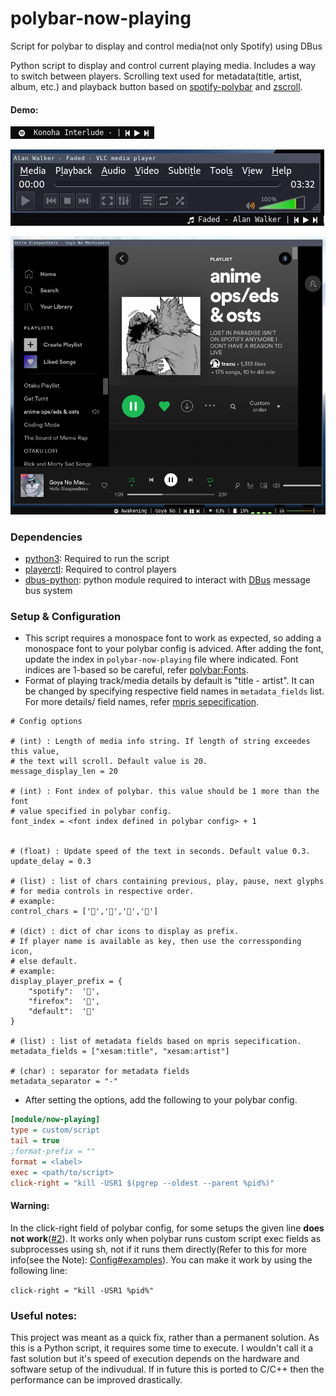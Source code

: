 # polybar-now-playing
Script for polybar to display and control media(not only Spotify) using DBus

Python script to display and control current playing media. Includes a way to switch between players.
Scrolling text used for metadata(title, artist, album, etc.) and playback button based on [spotify-polybar](https://github.com/PrayagS/polybar-spotify) and [zscroll](https://github.com/noctuid/zscroll).

#### Demo:
![demo](demo.gif)

![demo](demo2.gif)

![screenshot](screenshot.png)

### Dependencies

- [python3](https://www.python.org/downloads/): Required to run the script
- [playerctl](https://github.com/altdesktop/playerctl): Required to control players
- [dbus-python](https://pypi.org/project/dbus-python/): python module required to interact with [DBus](https://www.freedesktop.org/wiki/Software/dbus/) message bus system

### Setup & Configuration
- This script requires a monospace font to work as expected, so adding a monospace font to your polybar config is adviced. After adding the font, update the index in `polybar-now-playing` file where indicated.
Font indices are 1-based so be careful, refer [polybar:Fonts](https://github.com/polybar/polybar/wiki/Fonts#fonts).
- Format of playing track/media details by default is "title - artist". It can be changed by specifying respective field names in `metadata_fields` list. For more details/ field names, refer [mpris sepecification](https://www.freedesktop.org/wiki/Specifications/mpris-spec/metadata/).

```python3
# Config options

# (int) : Length of media info string. If length of string exceedes this value,
# the text will scroll. Default value is 20.
message_display_len = 20

# (int) : Font index of polybar. this value should be 1 more than the font
# value specified in polybar config.
font_index = <font index defined in polybar config> + 1


# (float) : Update speed of the text in seconds. Default value 0.3.
update_delay = 0.3

# (list) : list of chars containing previous, play, pause, next glyphs
# for media controls in respective order.
# example:
control_chars = ['','','','']

# (dict) : dict of char icons to display as prefix.
# If player name is available as key, then use the corressponding icon,
# else default.
# example:
display_player_prefix = {
    "spotify":  '',
    "firefox":  '',
    "default":  ''
}

# (list) : list of metadata fields based on mpris sepecification.
metadata_fields = ["xesam:title", "xesam:artist"]

# (char) : separator for metadata fields
metadata_separator = "-"
```

- After setting the options, add the following to your polybar config.

```ini
[module/now-playing]
type = custom/script
tail = true
;format-prefix = ""
format = <label>
exec = <path/to/script>
click-right = "kill -USR1 $(pgrep --oldest --parent %pid%)"
```
#### Warning:
In the click-right field of polybar config, for some setups the given line **does not work**([#2](https://github.com/d093w1z/polybar-now-playing/issues/2)). It works only when polybar runs custom script exec fields as subprocesses using sh, not if it runs them directly(Refer to this for more info(see the Note): [Config#examples](https://github.com/polybar/polybar/wiki/Module:-script#examples)). You can make it work by using the following line:

`click-right = "kill -USR1 %pid%"`

### Useful notes:
This project was meant as a quick fix, rather than a permanent solution.
As this is a Python script, it requires some time to execute. I wouldn't call it a fast solution but it's speed of execution depends on the hardware and software setup of the indivudual. If in future this is ported to C/C++ then the performance can be improved drastically.
